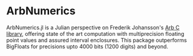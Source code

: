 # ArbNumerics
ArbNumerics.jl is a Julian perspective on Frederik Johansson's [Arb C library](http://arblib.org/), offering state of the art computation with multiprecision floating point values and assured interval enclosures. This package outperforms BigFloats for precisions upto 4000 bits (1200 digits) and beyond.
